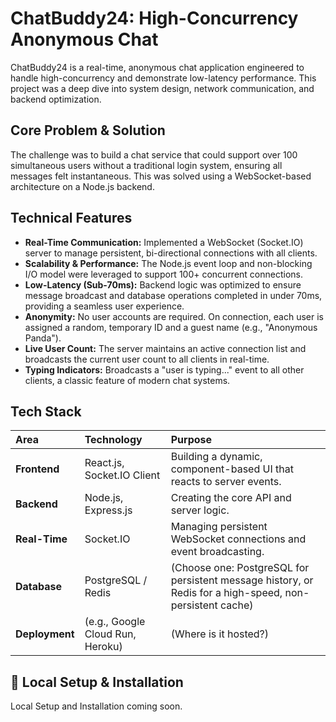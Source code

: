 # ChatBuddy24: High-Concurrency Anonymous Chat

ChatBuddy24 is a real-time, anonymous chat application engineered to handle high-concurrency and demonstrate low-latency performance. This project was a deep dive into system design, network communication, and backend optimization.

## Core Problem & Solution

The challenge was to build a chat service that could support over 100 simultaneous users without a traditional login system, ensuring all messages felt instantaneous. This was solved using a WebSocket-based architecture on a Node.js backend.

## Technical Features

* **Real-Time Communication:** Implemented a WebSocket (Socket.IO) server to manage persistent, bi-directional connections with all clients.
* **Scalability & Performance:** The Node.js event loop and non-blocking I/O model were leveraged to support 100+ concurrent connections.
* **Low-Latency (Sub-70ms):** Backend logic was optimized to ensure message broadcast and database operations completed in under 70ms, providing a seamless user experience.
* **Anonymity:** No user accounts are required. On connection, each user is assigned a random, temporary ID and a guest name (e.g., "Anonymous Panda").
* **Live User Count:** The server maintains an active connection list and broadcasts the current user count to all clients in real-time.
* **Typing Indicators:** Broadcasts a "user is typing..." event to all other clients, a classic feature of modern chat systems.

## Tech Stack

| Area | Technology | Purpose |
| :--- | :--- | :--- |
| **Frontend** | React.js, Socket.IO Client | Building a dynamic, component-based UI that reacts to server events. |
| **Backend** | Node.js, Express.js | Creating the core API and server logic. |
| **Real-Time** | Socket.IO | Managing persistent WebSocket connections and event broadcasting. |
| **Database** | PostgreSQL / Redis | (Choose one: PostgreSQL for persistent message history, or Redis for a high-speed, non-persistent cache) |
| **Deployment** | (e.g., Google Cloud Run, Heroku) | (Where is it hosted?) |

## 🚀 Local Setup & Installation

Local Setup and Installation coming soon.
